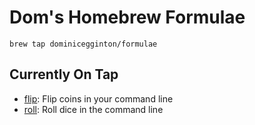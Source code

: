 # Dom's Homebrew Formulae

``` shell
brew tap dominicegginton/formulae
```

## Currently On Tap

- [flip](https://github.com/dominicegginton/flip): Flip coins in your command line
- [roll](https://github.com/dominicegginton/roll): Roll dice in the command line
